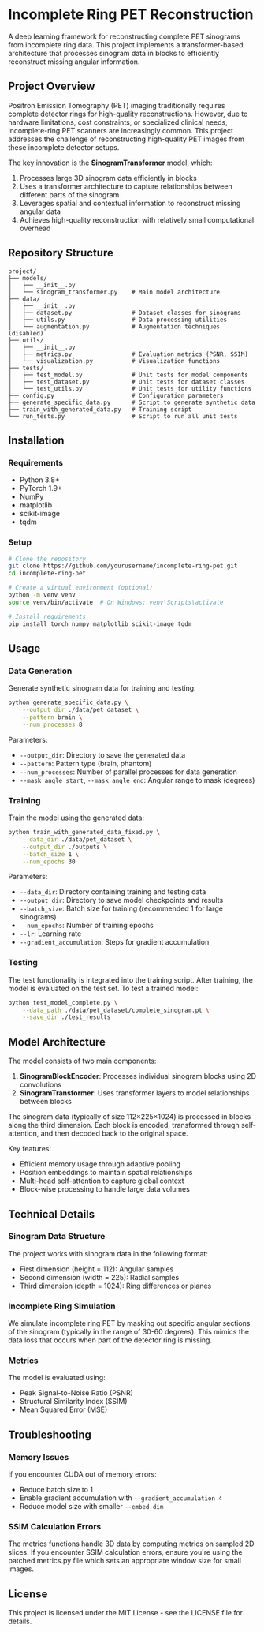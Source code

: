 # Incomplete Ring PET Reconstruction

A deep learning framework for reconstructing complete PET sinograms from incomplete ring data. This project implements a transformer-based architecture that processes sinogram data in blocks to efficiently reconstruct missing angular information.

## Project Overview

Positron Emission Tomography (PET) imaging traditionally requires complete detector rings for high-quality reconstructions. However, due to hardware limitations, cost constraints, or specialized clinical needs, incomplete-ring PET scanners are increasingly common. This project addresses the challenge of reconstructing high-quality PET images from these incomplete detector setups.

The key innovation is the **SinogramTransformer** model, which:

1. Processes large 3D sinogram data efficiently in blocks
2. Uses a transformer architecture to capture relationships between different parts of the sinogram
3. Leverages spatial and contextual information to reconstruct missing angular data
4. Achieves high-quality reconstruction with relatively small computational overhead

## Repository Structure

```
project/
├── models/
│   ├── __init__.py
│   └── sinogram_transformer.py    # Main model architecture
├── data/
│   ├── __init__.py
│   ├── dataset.py                 # Dataset classes for sinograms
│   ├── utils.py                   # Data processing utilities
│   └── augmentation.py            # Augmentation techniques (disabled)
├── utils/
│   ├── __init__.py
│   ├── metrics.py                 # Evaluation metrics (PSNR, SSIM)
│   └── visualization.py           # Visualization functions
├── tests/
│   ├── test_model.py              # Unit tests for model components
│   ├── test_dataset.py            # Unit tests for dataset classes
│   └── test_utils.py              # Unit tests for utility functions
├── config.py                      # Configuration parameters
├── generate_specific_data.py      # Script to generate synthetic data
├── train_with_generated_data.py   # Training script
└── run_tests.py                   # Script to run all unit tests
```

## Installation

### Requirements

- Python 3.8+
- PyTorch 1.9+
- NumPy
- matplotlib
- scikit-image
- tqdm

### Setup

```bash
# Clone the repository
git clone https://github.com/yourusername/incomplete-ring-pet.git
cd incomplete-ring-pet

# Create a virtual environment (optional)
python -m venv venv
source venv/bin/activate  # On Windows: venv\Scripts\activate

# Install requirements
pip install torch numpy matplotlib scikit-image tqdm
```

## Usage

### Data Generation

Generate synthetic sinogram data for training and testing:

```bash
python generate_specific_data.py \
    --output_dir ./data/pet_dataset \
    --pattern brain \
    --num_processes 8
```

Parameters:
- `--output_dir`: Directory to save the generated data
- `--pattern`: Pattern type (brain, phantom)
- `--num_processes`: Number of parallel processes for data generation
- `--mask_angle_start`, `--mask_angle_end`: Angular range to mask (degrees)

### Training

Train the model using the generated data:

```bash
python train_with_generated_data_fixed.py \
    --data_dir ./data/pet_dataset \
    --output_dir ./outputs \
    --batch_size 1 \
    --num_epochs 30
```

Parameters:
- `--data_dir`: Directory containing training and testing data
- `--output_dir`: Directory to save model checkpoints and results
- `--batch_size`: Batch size for training (recommended 1 for large sinograms)
- `--num_epochs`: Number of training epochs
- `--lr`: Learning rate
- `--gradient_accumulation`: Steps for gradient accumulation

### Testing

The test functionality is integrated into the training script. After training, the model is evaluated on the test set. To test a trained model:

```bash
python test_model_complete.py \
    --data_path ./data/pet_dataset/complete_sinogram.pt \
    --save_dir ./test_results
```

## Model Architecture

The model consists of two main components:

1. **SinogramBlockEncoder**: Processes individual sinogram blocks using 2D convolutions
2. **SinogramTransformer**: Uses transformer layers to model relationships between blocks

The sinogram data (typically of size 112×225×1024) is processed in blocks along the third dimension. Each block is encoded, transformed through self-attention, and then decoded back to the original space.

Key features:
- Efficient memory usage through adaptive pooling
- Position embeddings to maintain spatial relationships
- Multi-head self-attention to capture global context
- Block-wise processing to handle large data volumes

## Technical Details

### Sinogram Data Structure

The project works with sinogram data in the following format:
- First dimension (height = 112): Angular samples
- Second dimension (width = 225): Radial samples
- Third dimension (depth = 1024): Ring differences or planes

### Incomplete Ring Simulation

We simulate incomplete ring PET by masking out specific angular sections of the sinogram (typically in the range of 30-60 degrees). This mimics the data loss that occurs when part of the detector ring is missing.

### Metrics

The model is evaluated using:
- Peak Signal-to-Noise Ratio (PSNR)
- Structural Similarity Index (SSIM)
- Mean Squared Error (MSE)

## Troubleshooting

### Memory Issues

If you encounter CUDA out of memory errors:
- Reduce batch size to 1
- Enable gradient accumulation with `--gradient_accumulation 4`
- Reduce model size with smaller `--embed_dim`

### SSIM Calculation Errors

The metrics functions handle 3D data by computing metrics on sampled 2D slices. If you encounter SSIM calculation errors, ensure you're using the patched metrics.py file which sets an appropriate window size for small images.


## License

This project is licensed under the MIT License - see the LICENSE file for details.
